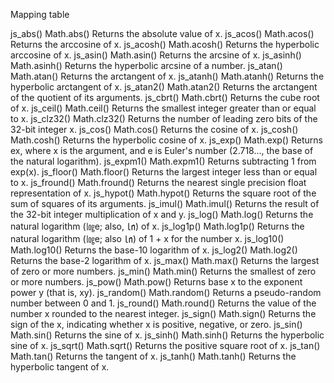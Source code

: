 Mapping table

js_abs()        Math.abs()      Returns the absolute value of x.
js_acos()       Math.acos()     Returns the arccosine of x.
js_acosh()      Math.acosh()    Returns the hyperbolic arccosine of x.
js_asin()       Math.asin()     Returns the arcsine of x.
js_asinh()      Math.asinh()    Returns the hyperbolic arcsine of a number.
js_atan()       Math.atan()     Returns the arctangent of x.
js_atanh()      Math.atanh()    Returns the hyperbolic arctangent of x.
js_atan2()      Math.atan2()    Returns the arctangent of the quotient of its arguments.
js_cbrt()       Math.cbrt()     Returns the cube root of x.
js_ceil()       Math.ceil()     Returns the smallest integer greater than or equal to x.
js_clz32()      Math.clz32()    Returns the number of leading zero bits of the 32-bit integer x.
js_cos()        Math.cos()      Returns the cosine of x.
js_cosh()       Math.cosh()     Returns the hyperbolic cosine of x.
js_exp()        Math.exp()      Returns ex, where x is the argument, and e is Euler's number (2.718…, the base of the natural logarithm).
js_expm1()      Math.expm1()    Returns subtracting 1 from exp(x).
js_floor()      Math.floor()    Returns the largest integer less than or equal to x.
js_fround()     Math.fround()   Returns the nearest single precision float representation of x.
js_hypot()      Math.hypot()    Returns the square root of the sum of squares of its arguments.
js_imul()       Math.imul()     Returns the result of the 32-bit integer multiplication of x and y.
js_log()        Math.log()      Returns the natural logarithm (㏒e; also, ㏑) of x.
js_log1p()      Math.log1p()    Returns the natural logarithm (㏒e; also ㏑) of 1 + x for the number x.
js_log10()      Math.log10()    Returns the base-10 logarithm of x.
js_log2()       Math.log2()     Returns the base-2 logarithm of x.
js_max()        Math.max()      Returns the largest of zero or more numbers.
js_min()        Math.min()      Returns the smallest of zero or more numbers.
js_pow()        Math.pow()      Returns base x to the exponent power y (that is, xy).
js_random()     Math.random()   Returns a pseudo-random number between 0 and 1.
js_round()      Math.round()    Returns the value of the number x rounded to the nearest integer.
js_sign()       Math.sign()     Returns the sign of the x, indicating whether x is positive, negative, or zero.
js_sin()        Math.sin()      Returns the sine of x.
js_sinh()       Math.sinh()     Returns the hyperbolic sine of x.
js_sqrt()       Math.sqrt()     Returns the positive square root of x.
js_tan()        Math.tan()      Returns the tangent of x.
js_tanh()       Math.tanh()     Returns the hyperbolic tangent of x.